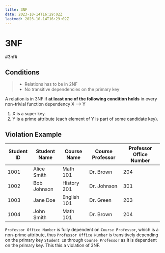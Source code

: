 ```yaml
---
title: 3NF
date: 2023-10-14T16:29:02Z
lastmod: 2023-10-14T16:29:02Z
---
```


# 3NF

#3nf#

## Conditions

> - Relations has to be in 2NF
> - No transitive dependencies on the primary key

A relation is in 3NF if **at least one of the following condition holds** in every non-trivial function dependency X –> Y

1. X is a super key.
2. Y is a prime attribute (each element of Y is part of some candidate key).

## Violation Example

|**Student ID**|Student Name|Course Name|Course Professor|Professor Office Number|
| ----| ------------| -----------| ----------------| -----------------------|
|1001|Alice Smith|Math 101|Dr. Brown|204|
|1002|Bob Johnson|History 201|Dr. Johnson|301|
|1003|Jane Doe|English 101|Dr. Green|203|
|1004|John Smith|Math 101|Dr. Brown|204|

`Professor Office Number` is fully dependent on `Course Professor`, which is a non-prime attribute, thus `Professor Office Number` is transitively depending on the primary key `Student ID` through `Course Professor` as it is dependent on the primary key. This this a violation of 3NF.

